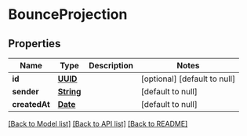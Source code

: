 # BounceProjection
## Properties

Name | Type | Description | Notes
------------ | ------------- | ------------- | -------------
**id** | [**UUID**](UUID) |  | [optional] [default to null]
**sender** | [**String**](string) |  | [default to null]
**createdAt** | [**Date**](DateTime) |  | [default to null]

[[Back to Model list]](../README#documentation-for-models) [[Back to API list]](../README#documentation-for-api-endpoints) [[Back to README]](../README)

